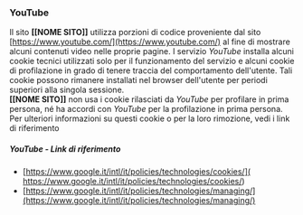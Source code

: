 ### YouTube
Il sito **[[NOME SITO]]** utilizza porzioni di codice proveniente dal sito [https://www.youtube.com/](https://www.youtube.com/) al fine di mostrare alcuni contenuti video nelle proprie pagine.
I servizio *YouTube* installa alcuni cookie tecnici utilizzati solo per il funzionamento del servizio e alcuni cookie di profilazione in grado di tenere traccia del comportamento dell'utente. Tali cookie possono rimanere installati nel browser dell'utente per periodi superiori alla singola sessione.<br>
**[[NOME SITO]]** non usa i cookie rilasciati da *YouTube* per profilare in prima persona, né ha accordi con *YouTube* per la profilazione in prima persona.<br>
Per ulteriori informazioni su questi cookie o per la loro rimozione, vedi i link di riferimento 

##### YouTube - Link di riferimento
* [https://www.google.it/intl/it/policies/technologies/cookies/]( https://www.google.it/intl/it/policies/technologies/cookies/)
* [https://www.google.it/intl/it/policies/technologies/managing/](https://www.google.it/intl/it/policies/technologies/managing/)
